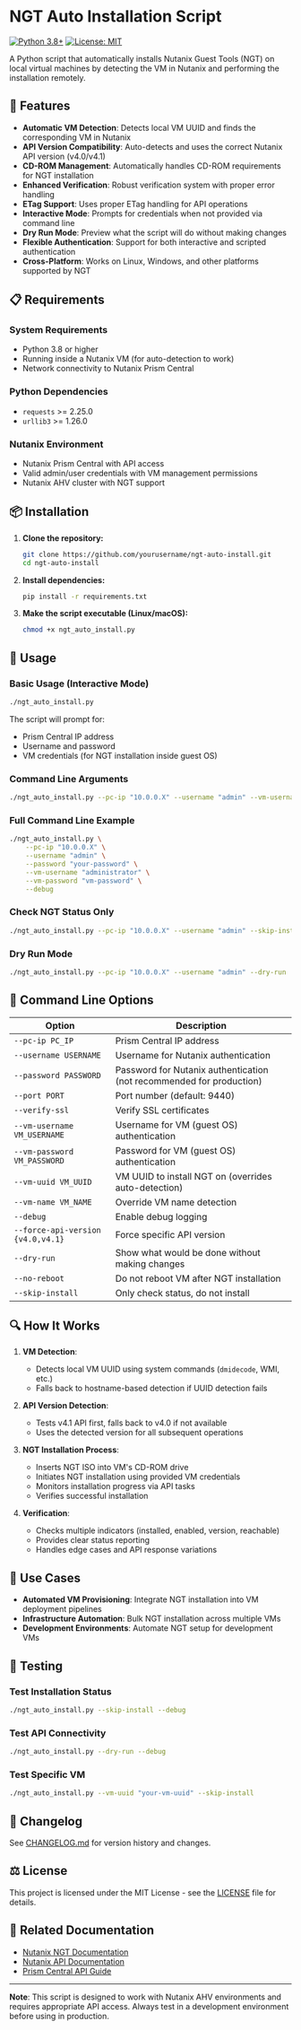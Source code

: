 # NGT Auto Installation Script

[![Python 3.8+](https://img.shields.io/badge/python-3.8+-blue.svg)](https://www.python.org/downloads/)
[![License: MIT](https://img.shields.io/badge/License-MIT-yellow.svg)](https://opensource.org/licenses/MIT)

A Python script that automatically installs Nutanix Guest Tools (NGT) on local virtual machines by detecting the VM in Nutanix and performing the installation remotely.

## 🚀 Features

- **Automatic VM Detection**: Detects local VM UUID and finds the corresponding VM in Nutanix
- **API Version Compatibility**: Auto-detects and uses the correct Nutanix API version (v4.0/v4.1)
- **CD-ROM Management**: Automatically handles CD-ROM requirements for NGT installation
- **Enhanced Verification**: Robust verification system with proper error handling
- **ETag Support**: Uses proper ETag handling for API operations
- **Interactive Mode**: Prompts for credentials when not provided via command line
- **Dry Run Mode**: Preview what the script will do without making changes
- **Flexible Authentication**: Support for both interactive and scripted authentication
- **Cross-Platform**: Works on Linux, Windows, and other platforms supported by NGT

## 📋 Requirements

### System Requirements
- Python 3.8 or higher
- Running inside a Nutanix VM (for auto-detection to work)
- Network connectivity to Nutanix Prism Central

### Python Dependencies
- `requests` >= 2.25.0
- `urllib3` >= 1.26.0

### Nutanix Environment
- Nutanix Prism Central with API access
- Valid admin/user credentials with VM management permissions
- Nutanix AHV cluster with NGT support

## 📦 Installation

1. **Clone the repository:**
   ```bash
   git clone https://github.com/yourusername/ngt-auto-install.git
   cd ngt-auto-install
   ```

2. **Install dependencies:**
   ```bash
   pip install -r requirements.txt
   ```

3. **Make the script executable (Linux/macOS):**
   ```bash
   chmod +x ngt_auto_install.py
   ```

## 🔧 Usage

### Basic Usage (Interactive Mode)
```bash
./ngt_auto_install.py
```
The script will prompt for:
- Prism Central IP address
- Username and password
- VM credentials (for NGT installation inside guest OS)

### Command Line Arguments
```bash
./ngt_auto_install.py --pc-ip "10.0.0.X" --username "admin" --vm-username "administrator"
```

### Full Command Line Example
```bash
./ngt_auto_install.py \
    --pc-ip "10.0.0.X" \
    --username "admin" \
    --password "your-password" \
    --vm-username "administrator" \
    --vm-password "vm-password" \
    --debug
```

### Check NGT Status Only
```bash
./ngt_auto_install.py --pc-ip "10.0.0.X" --username "admin" --skip-install
```

### Dry Run Mode
```bash
./ngt_auto_install.py --pc-ip "10.0.0.X" --username "admin" --dry-run
```

## 📖 Command Line Options

| Option | Description |
|--------|-------------|
| `--pc-ip PC_IP` | Prism Central IP address |
| `--username USERNAME` | Username for Nutanix authentication |
| `--password PASSWORD` | Password for Nutanix authentication (not recommended for production) |
| `--port PORT` | Port number (default: 9440) |
| `--verify-ssl` | Verify SSL certificates |
| `--vm-username VM_USERNAME` | Username for VM (guest OS) authentication |
| `--vm-password VM_PASSWORD` | Password for VM (guest OS) authentication |
| `--vm-uuid VM_UUID` | VM UUID to install NGT on (overrides auto-detection) |
| `--vm-name VM_NAME` | Override VM name detection |
| `--debug` | Enable debug logging |
| `--force-api-version {v4.0,v4.1}` | Force specific API version |
| `--dry-run` | Show what would be done without making changes |
| `--no-reboot` | Do not reboot VM after NGT installation |
| `--skip-install` | Only check status, do not install |

## 🔍 How It Works

1. **VM Detection**: 
   - Detects local VM UUID using system commands (`dmidecode`, WMI, etc.)
   - Falls back to hostname-based detection if UUID detection fails

2. **API Version Detection**:
   - Tests v4.1 API first, falls back to v4.0 if not available
   - Uses the detected version for all subsequent operations

3. **NGT Installation Process**:
   - Inserts NGT ISO into VM's CD-ROM drive
   - Initiates NGT installation using provided VM credentials
   - Monitors installation progress via API tasks
   - Verifies successful installation

4. **Verification**:
   - Checks multiple indicators (installed, enabled, version, reachable)
   - Provides clear status reporting
   - Handles edge cases and API response variations

## 🎯 Use Cases

- **Automated VM Provisioning**: Integrate NGT installation into VM deployment pipelines
- **Infrastructure Automation**: Bulk NGT installation across multiple VMs
- **Development Environments**: Automate NGT setup for development VMs

## 🧪 Testing

### Test Installation Status
```bash
./ngt_auto_install.py --skip-install --debug
```

### Test API Connectivity
```bash
./ngt_auto_install.py --dry-run --debug
```

### Test Specific VM
```bash
./ngt_auto_install.py --vm-uuid "your-vm-uuid" --skip-install
```

## 📝 Changelog

See [CHANGELOG.md](CHANGELOG.md) for version history and changes.

## ⚖️ License

This project is licensed under the MIT License - see the [LICENSE](LICENSE) file for details.

## 🔗 Related Documentation

- [Nutanix NGT Documentation](https://portal.nutanix.com/page/documents/details?targetId=Nutanix-Guest-Tools-Guide-v2_0:Nutanix-Guest-Tools-Guide-v2_0)
- [Nutanix API Documentation](https://www.nutanix.dev/)
- [Prism Central API Guide](https://portal.nutanix.com/page/documents/details?targetId=Prism-Central-Guide-v2023_4:arc-api-overview-c.html)


---

**Note**: This script is designed to work with Nutanix AHV environments and requires appropriate API access. Always test in a development environment before using in production.
